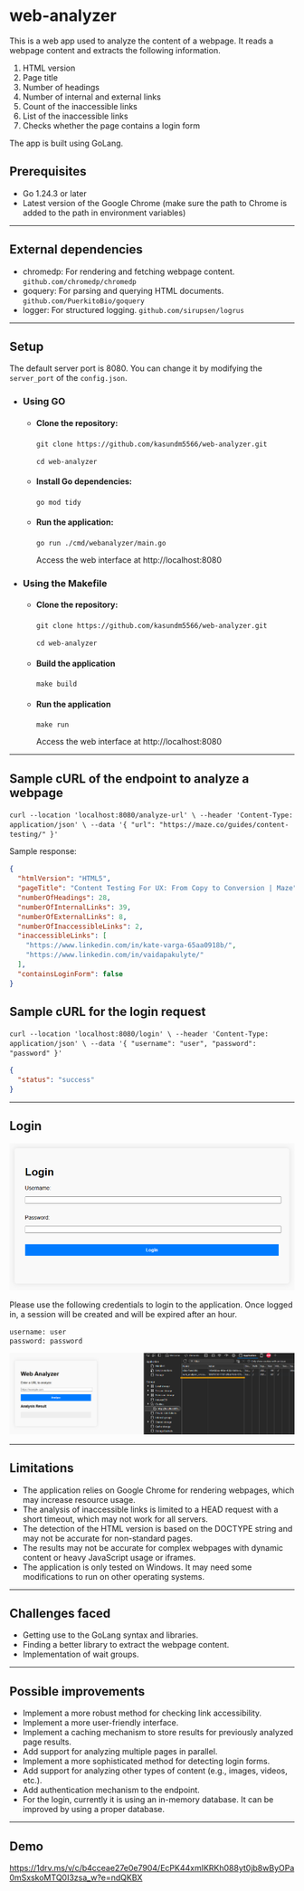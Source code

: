 # web-analyzer

This is a web app used to analyze the content of a webpage.
It reads a webpage content and extracts the following information.

1. HTML version
2. Page title
3. Number of headings
4. Number of internal and external links
5. Count of the inaccessible links
6. List of the inaccessible links
7. Checks whether the page contains a login form

The app is built using GoLang.

## Prerequisites

- Go 1.24.3 or later
- Latest version of the Google Chrome (make sure the path to Chrome is added to the path in environment variables)

---

## External dependencies

- chromedp: For rendering and fetching webpage content. `github.com/chromedp/chromedp`
- goquery: For parsing and querying HTML documents. `github.com/PuerkitoBio/goquery`
- logger: For structured logging. `github.com/sirupsen/logrus`

---

## Setup

The default server port is 8080. You can change it by modifying the `server_port` of the `config.json`.

* ### Using GO

    * #### Clone the repository:

      `git clone https://github.com/kasundm5566/web-analyzer.git`

      `cd web-analyzer`

    * #### Install Go dependencies:

      `go mod tidy`

    * #### Run the application:

      `go run ./cmd/webanalyzer/main.go`

      Access the web interface at http://localhost:8080

* ### Using the Makefile

    * #### Clone the repository:

      `git clone https://github.com/kasundm5566/web-analyzer.git`

      `cd web-analyzer`

    * #### Build the application

      `make build`

    * #### Run the application

      `make run`

      Access the web interface at http://localhost:8080

---

## Sample cURL of the endpoint to analyze a webpage

`curl --location 'localhost:8080/analyze-url' \
--header 'Content-Type: application/json' \
--data '{
    "url": "https://maze.co/guides/content-testing/"
}'`

Sample response:

```json
{
  "htmlVersion": "HTML5",
  "pageTitle": "Content Testing For UX: From Copy to Conversion | Maze",
  "numberOfHeadings": 28,
  "numberOfInternalLinks": 39,
  "numberOfExternalLinks": 8,
  "numberOfInaccessibleLinks": 2,
  "inaccessibleLinks": [
    "https://www.linkedin.com/in/kate-varga-65aa0918b/",
    "https://www.linkedin.com/in/vaidapakulyte/"
  ],
  "containsLoginForm": false
}
```

## Sample cURL for the login request

`curl --location 'localhost:8080/login' \
--header 'Content-Type: application/json' \
--data '{
    "username": "user",
    "password": "password"
}'`

```json
{
  "status": "success"
}
```

---

## Login

![login.png](login.png)

Please use the following credentials to login to the application.
Once logged in, a session will be created and will be expired after an hour.

```text
username: user
password: password
```

![cookie.png](cookie.png)

---

## Limitations

- The application relies on Google Chrome for rendering webpages, which may increase resource usage.
- The analysis of inaccessible links is limited to a HEAD request with a short timeout, which may not work for all
  servers.
- The detection of the HTML version is based on the DOCTYPE string and may not be accurate for non-standard pages.
- The results may not be accurate for complex webpages with dynamic content or heavy JavaScript usage or iframes.
- The application is only tested on Windows. It may need some modifications to run on other operating systems.

---

## Challenges faced

- Getting use to the GoLang syntax and libraries.
- Finding a better library to extract the webpage content.
- Implementation of wait groups.

---

## Possible improvements

- Implement a more robust method for checking link accessibility.
- Implement a more user-friendly interface.
- Implement a caching mechanism to store results for previously analyzed page results.
- Add support for analyzing multiple pages in parallel.
- Implement a more sophisticated method for detecting login forms.
- Add support for analyzing other types of content (e.g., images, videos, etc.).
- Add authentication mechanism to the endpoint.
- For the login, currently it is using an in-memory database. It can be improved by using a proper database.

---

## Demo

https://1drv.ms/v/c/b4cceae27e0e7904/EcPK44xmIKRKh088yt0jb8wByOPa0mSxskoMTQ0I3zsa_w?e=ndQKBX